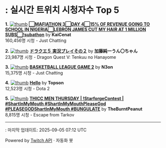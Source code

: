 # : 실시간 트위치 시청자수 Top 5

**1.** [![thumb](https://static-cdn.jtvnw.net/previews-ttv/live_user_kaicenat-320x180.jpg)](https://twitch.tv/KaiCenat)
**[⬜MAFIATHON 3⬜️DAY 4⬜15% OF REVENUE GOING TO SCHOOL IN NIGERIA⬜LEBRON JAMES CUT MY HAIR AT 1 MILLION SUBS⬜!subathon](https://twitch.tv/KaiCenat)** by **KaiCenat**<br>160,456명 시청  - Just Chatting

**2.** [![thumb](https://static-cdn.jtvnw.net/previews-ttv/live_user_kato_junichi0817-320x180.jpg)](https://twitch.tv/加藤純一うん〇ちゃん)
**[ドラクエ５ 実況プレイその２](https://twitch.tv/加藤純一うん〇ちゃん)** by **加藤純一うん〇ちゃん**<br>23,987명 시청  - Dragon Quest V: Tenkuu no Hanayome

**3.** [![thumb](https://static-cdn.jtvnw.net/previews-ttv/live_user_n3on-320x180.jpg)](https://twitch.tv/N3on)
**[BASKETBALL LEAGUE GAME 2](https://twitch.tv/N3on)** by **N3on**<br>15,375명 시청  - Just Chatting

**4.** [![thumb](https://static-cdn.jtvnw.net/previews-ttv/live_user_topson-320x180.jpg)](https://twitch.tv/Topson)
**[Hello](https://twitch.tv/Topson)** by **Topson**<br>12,523명 시청  - Dota 2

**5.** [![thumb](https://static-cdn.jtvnw.net/previews-ttv/live_user_theburntpeanut-320x180.jpg)](https://twitch.tv/TheBurntPeanut)
**[THICC MEN THURSDAY | !StarforgeContest | #ShartInMyMouth #ShartInMyMouthPleaseGod #PLEASEGODShartInMyMouth #BUNGULATE](https://twitch.tv/TheBurntPeanut)** by **TheBurntPeanut**<br>8,815명 시청  - Escape from Tarkov


---
: 마지막 업데이트: 2025-09-05 07:12 UTC

Powered by [Twitch API](https://dev.twitch.tv/docs/api/reference) · 자동화 봇